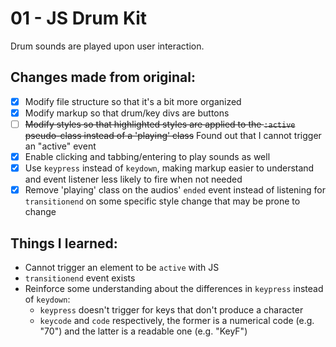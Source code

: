 # 01 - JS Drum Kit
Drum sounds are played upon user interaction.

## Changes made from original:
- [x] Modify file structure so that it's a bit more organized
- [x] Modify markup so that drum/key divs are buttons
- [ ] ~~Modify styles so that highlighted styles are applied to the `:active` pseudo-class instead of a 'playing' class~~ Found out that I cannot trigger an "active" event
- [x] Enable clicking and tabbing/entering to play sounds as well
- [x] Use `keypress` instead of `keydown`, making markup easier to understand and event listener less likely to fire when not needed
- [x] Remove 'playing' class on the audios' `ended` event instead of listening for `transitionend` on some specific style change that may be prone to change

## Things I learned:
- Cannot trigger an element to be `active` with JS
- `transitionend` event exists
- Reinforce some understanding about the differences in `keypress` instead of `keydown`:
  - `keypress` doesn't trigger for keys that don't produce a character
  - `keycode` and `code` respectively, the former is a numerical code (e.g. "70") and the latter is a readable one (e.g. "KeyF")
